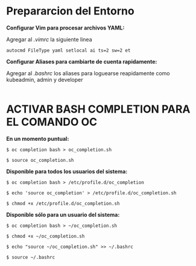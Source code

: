 Prepararcion del Entorno
========================

**Configurar Vim para procesar archivos YAML:**

Agregar al *.vimrc* la siguiente linea

````
autocmd FileType yaml setlocal ai ts=2 sw=2 et
````

**Configurar Aliases para cambiarte de cuenta rapidamente:**

Agregar al *.bashrc* los aliases para loguearse reapidamente como kubeadmin, admin y developer

````

````


ACTIVAR BASH COMPLETION PARA EL COMANDO OC
=============================================

**En un momento puntual:**
````
$ oc completion bash > oc_completion.sh

$ source oc_completion.sh
````

**Disponible para todos los usuarios del sistema:**

````
$ oc completion bash > /etc/profile.d/oc_completion

$ echo 'source oc_completion' > /etc/profile.d/oc_completion.sh

$ chmod +x /etc/profile.d/oc_completion.sh
````

**Disponible sólo para un usuario del sistema:**

````
$ oc completion bash > ~/oc_completion.sh

$ chmod +x ~/oc_completion.sh

$ echo "source ~/oc_completion.sh" >> ~/.bashrc

$ source ~/.bashrc
````

